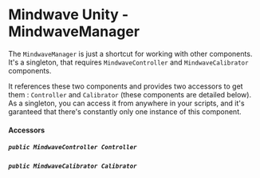 # Mindwave Unity - MindwaveManager

The `MindwaveManager` is just a shortcut for working with other components. It's a singleton, that requires `MindwaveController` and `MindwaveCalibrator` components.

It references these two components and provides two accessors to get them : `Controller` and `Calibrator` (these components are detailed below). As a singleton, you can access it from anywhere in your scripts, and it's garanteed that there's constantly only one instance of this component.

#### Accessors

##### `public MindwaveController Controller`

##### `public MindwaveCalibrator Calibrator`